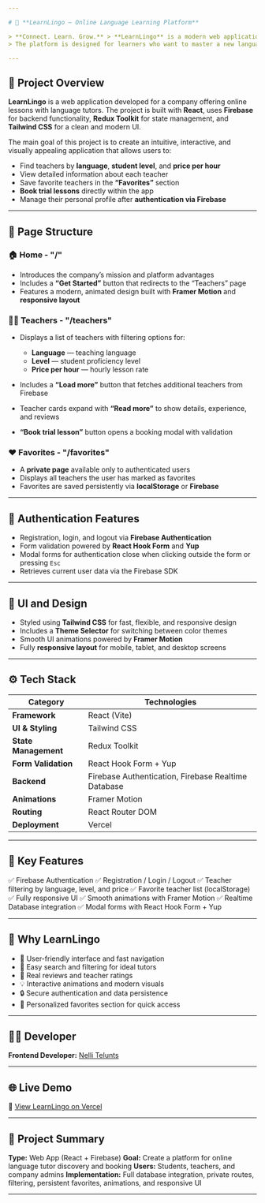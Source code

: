 ```yaml
---

# 🧠 **LearnLingo — Online Language Learning Platform**

> **Connect. Learn. Grow.** > **LearnLingo** is a modern web application for online language learning that connects students with professional teachers from around the world.
> The platform is designed for learners who want to master a new language effectively, flexibly, and with inspiration.

---
```


## 📘 **Project Overview**

**LearnLingo** is a web application developed for a company offering online lessons with language tutors.
The project is built with **React**, uses **Firebase** for backend functionality, **Redux Toolkit** for state management, and **Tailwind CSS** for a clean and modern UI.

The main goal of this project is to create an intuitive, interactive, and visually appealing application that allows users to:

- Find teachers by **language**, **student level**, and **price per hour**
- View detailed information about each teacher
- Save favorite teachers in the **“Favorites”** section
- **Book trial lessons** directly within the app
- Manage their personal profile after **authentication via Firebase**

---

## 🧩 **Page Structure**

### 🏠 **Home - "/"**

- Introduces the company’s mission and platform advantages
- Includes a **“Get Started”** button that redirects to the “Teachers” page
- Features a modern, animated design built with **Framer Motion** and **responsive layout**

### 👩‍🏫 **Teachers - "/teachers"**

- Displays a list of teachers with filtering options for:

  - **Language** — teaching language
  - **Level** — student proficiency level
  - **Price per hour** — hourly lesson rate

- Includes a **“Load more”** button that fetches additional teachers from Firebase
- Teacher cards expand with **“Read more”** to show details, experience, and reviews
- **“Book trial lesson”** button opens a booking modal with validation

### ❤️ **Favorites - "/favorites"**

- A **private page** available only to authenticated users
- Displays all teachers the user has marked as favorites
- Favorites are saved persistently via **localStorage** or **Firebase**

---

## 🔐 **Authentication Features**

- Registration, login, and logout via **Firebase Authentication**
- Form validation powered by **React Hook Form** and **Yup**
- Modal forms for authentication close when clicking outside the form or pressing `Esc`
- Retrieves current user data via the Firebase SDK

---

## 🎨 **UI and Design**

- Styled using **Tailwind CSS** for fast, flexible, and responsive design
- Includes a **Theme Selector** for switching between color themes
- Smooth UI animations powered by **Framer Motion**
- Fully **responsive layout** for mobile, tablet, and desktop screens

---

## ⚙️ **Tech Stack**

| Category             | Technologies                                        |
| -------------------- | --------------------------------------------------- |
| **Framework**        | React (Vite)                                        |
| **UI & Styling**     | Tailwind CSS                                        |
| **State Management** | Redux Toolkit                                       |
| **Form Validation**  | React Hook Form + Yup                               |
| **Backend**          | Firebase Authentication, Firebase Realtime Database |
| **Animations**       | Framer Motion                                       |
| **Routing**          | React Router DOM                                    |
| **Deployment**       | Vercel                                              |

---

## 🧠 **Key Features**

✅ Firebase Authentication
✅ Registration / Login / Logout
✅ Teacher filtering by language, level, and price
✅ Favorite teacher list (localStorage)
✅ Fully responsive UI
✅ Smooth animations with Framer Motion
✅ Realtime Database integration
✅ Modal forms with React Hook Form + Yup

---

## 🌟 **Why LearnLingo**

- 🎯 User-friendly interface and fast navigation
- 🧭 Easy search and filtering for ideal tutors
- 💬 Real reviews and teacher ratings
- 💡 Interactive animations and modern visuals
- 🔒 Secure authentication and data persistence
- 🖤 Personalized favorites section for quick access

---

## 👩‍💻 **Developer**

**Frontend Developer:** [Nelli Telunts](https://github.com/amurovnaa)

---

## 🌐 **Live Demo**

🔗 [View LearnLingo on Vercel](https://learnlingo-pet-project.vercel.app/)

---

## 🧾 **Project Summary**

**Type:** Web App (React + Firebase)
**Goal:** Create a platform for online language tutor discovery and booking
**Users:** Students, teachers, and company admins
**Implementation:** Full database integration, private routes, filtering, persistent favorites, animations, and responsive UI

---

